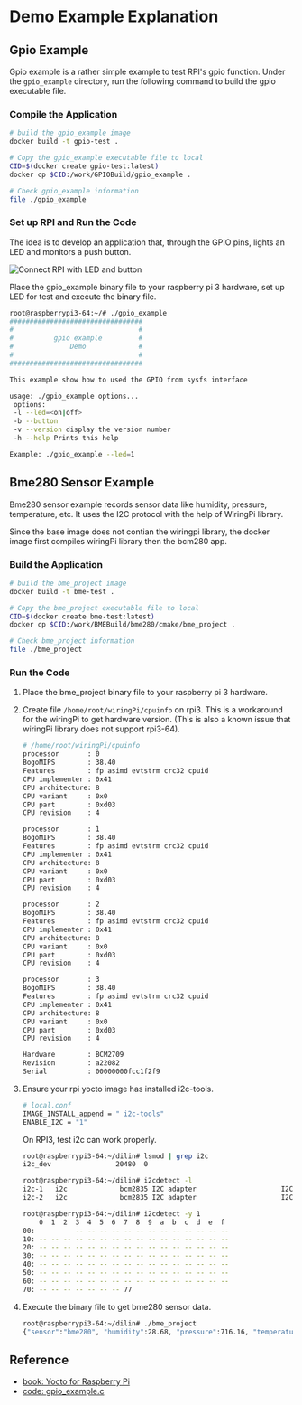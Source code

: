 # Demo Example Explanation

## Gpio Example

Gpio example is a rather simple example to test RPI's gpio function. Under the `gpio_example` directory, run the following command to build the gpio executable file.

### Compile the Application

```bash
# build the gpio_example image
docker build -t gpio-test .

# Copy the gpio_example executable file to local
CID=$(docker create gpio-test:latest)
docker cp $CID:/work/GPIOBuild/gpio_example .

# Check gpio_example information
file ./gpio_example
```

### Set up RPI and Run the Code

The idea is to develop an application that, through the GPIO pins, lights an LED and monitors a push button.

![Connect RPI with LED and button](https://learning.oreilly.com/library/view/yocto-for-raspberry/9781785281952/graphics/image_05_003.jpg)

Place the gpio_example binary file to your raspberry pi 3 hardware, set up LED for test and execute the binary file.

```bash
root@raspberrypi3-64:~/# ./gpio_example
#################################
#                               #
#          gpio example         #
#              Demo             #
#                               #
#################################

This example show how to used the GPIO from sysfs interface

usage: ./gpio_example options...
 options:
 -l --led=<on|off>
 -b --button
 -v --version display the version number
 -h --help Prints this help

Example: ./gpio_example --led=1
```

## Bme280 Sensor Example

Bme280 sensor example records sensor data like humidity, pressure, temperature, etc. It uses the I2C protocol with the help of WiringPi library.

Since the base image does not contian the wiringpi library, the docker image first compiles wiringPi library then the bcm280 app.

### Build the Application

```bash
# build the bme_project image
docker build -t bme-test .

# Copy the bme_project executable file to local
CID=$(docker create bme-test:latest)
docker cp $CID:/work/BMEBuild/bme280/cmake/bme_project .

# Check bme_project information
file ./bme_project
```

### Run the Code

1. Place the bme_project binary file to your raspberry pi 3 hardware.

2. Create file `/home/root/wiringPi/cpuinfo` on rpi3. This is a workaround for the wiringPi to get hardware version. (This is also a known issue that wiringPi library does not support rpi3-64).

    ```bash
    # /home/root/wiringPi/cpuinfo
    processor       : 0
    BogoMIPS        : 38.40
    Features        : fp asimd evtstrm crc32 cpuid
    CPU implementer : 0x41
    CPU architecture: 8
    CPU variant     : 0x0
    CPU part        : 0xd03
    CPU revision    : 4

    processor       : 1
    BogoMIPS        : 38.40
    Features        : fp asimd evtstrm crc32 cpuid
    CPU implementer : 0x41
    CPU architecture: 8
    CPU variant     : 0x0
    CPU part        : 0xd03
    CPU revision    : 4

    processor       : 2
    BogoMIPS        : 38.40
    Features        : fp asimd evtstrm crc32 cpuid
    CPU implementer : 0x41
    CPU architecture: 8
    CPU variant     : 0x0
    CPU part        : 0xd03
    CPU revision    : 4

    processor       : 3
    BogoMIPS        : 38.40
    Features        : fp asimd evtstrm crc32 cpuid
    CPU implementer : 0x41
    CPU architecture: 8
    CPU variant     : 0x0
    CPU part        : 0xd03
    CPU revision    : 4

    Hardware        : BCM2709
    Revision        : a22082
    Serial          : 00000000fcc1f2f9
    ```

3. Ensure your rpi yocto image has installed i2c-tools.

    ```bash
    # local.conf
    IMAGE_INSTALL_append = " i2c-tools"
    ENABLE_I2C = "1"
    ```

    On RPI3, test i2c can work properly.

    ```bash
    root@raspberrypi3-64:~/dilin# lsmod | grep i2c
    i2c_dev                20480  0

    root@raspberrypi3-64:~/dilin# i2cdetect -l
    i2c-1   i2c             bcm2835 I2C adapter                     I2C adapter
    i2c-2   i2c             bcm2835 I2C adapter                     I2C adapter

    root@raspberrypi3-64:~/dilin# i2cdetect -y 1
        0  1  2  3  4  5  6  7  8  9  a  b  c  d  e  f
    00:          -- -- -- -- -- -- -- -- -- -- -- -- --
    10: -- -- -- -- -- -- -- -- -- -- -- -- -- -- -- --
    20: -- -- -- -- -- -- -- -- -- -- -- -- -- -- -- --
    30: -- -- -- -- -- -- -- -- -- -- -- -- -- -- -- --
    40: -- -- -- -- -- -- -- -- -- -- -- -- -- -- -- --
    50: -- -- -- -- -- -- -- -- -- -- -- -- -- -- -- --
    60: -- -- -- -- -- -- -- -- -- -- -- -- -- -- -- --
    70: -- -- -- -- -- -- -- 77
    ```

4. Execute the binary file to get bme280 sensor data.

    ```bash
    root@raspberrypi3-64:~/dilin# ./bme_project
    {"sensor":"bme280", "humidity":28.68, "pressure":716.16, "temperature":21.58, "altitude":2830.81, "timestamp":1550838716}
    ```

## Reference

* [book: Yocto for Raspberry Pi](https://learning.oreilly.com/library/view/yocto-for-raspberry/9781785281952/)
* [code: gpio_example.c](https://github.com/PacktPublishing/Yocto-for-Raspberry-Pi/blob/master/Chapter%205/gpio-example.c)